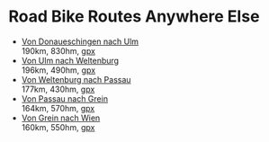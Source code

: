 # Road Bike Routes Anywhere Else

- [Von Donaueschingen nach Ulm](https://www.komoot.com/de-de/tour/1427124661?share_token=aKpwREfN17WLcwPpEIe0yTw6su1XCiYViin18J3GIxy31DotyW&ref=)  
  190km, 830hm, [gpx](gpx/road-misc/2024-07-26_1427124661_Von_Donaueschingen_nach_Ulm.gpx)
- [Von Ulm nach Weltenburg](https://www.komoot.com/de-de/tour/1427131262?share_token=aIuLItL8OU6XjyCORL3LZfvtYBg6qP0UZ70UdQ2yswLhidGyg2&ref=)  
  196km, 490hm, [gpx](gpx/road-misc/2024-08-16_1427131262_Von_Ulm_nach_Weltenburg.gpx)
- [Von Weltenburg nach Passau](https://www.komoot.com/de-de/tour/1427134620?share_token=a6c33WCHDhpVTTwFJ5WMhrAUXJKWFAylPsJRg2qtP03Icbut1F&ref=)  
  177km, 430hm, [gpx](gpx/road-misc/2024-08-16_1427134620_Von_Weltenburg_nach_Passau.gpx)
- [Von Passau nach Grein](https://www.komoot.com/de-de/tour/1427143401?share_token=aJBrOWnXlB91umAoEggJ16R1pq4o5fBYvsxB8K3iKWztfcolUS&ref=)  
  164km, 570hm, [gpx](gpx/road-misc/2024-08-16_1427143401_Von_Passau_nach_Grein.gpx)
- [Von Grein nach Wien](https://www.komoot.com/de-de/tour/1427144883?share_token=a702XVkP9Rfw5h9vOHzK1BNcNupbhxBhmSg2BoQyuwmbOiqsIz&ref=)  
  160km, 550hm, [gpx](gpx/road-misc/2024-08-16_1427144883_Von_Grein_nach_Wien.gpx)
